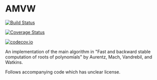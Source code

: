 # AMVW

[![Build Status](https://travis-ci.org/jverzani/AMVW.jl.svg?branch=master)](https://travis-ci.org/jverzani/AMVW.jl)

[![Coverage Status](https://coveralls.io/repos/jverzani/AMVW.jl/badge.svg?branch=master&service=github)](https://coveralls.io/github/jverzani/AMVW.jl?branch=master)

[![codecov.io](http://codecov.io/github/jverzani/AMVW.jl/coverage.svg?branch=master)](http://codecov.io/github/jverzani/AMVW.jl?branch=master)



An implementation of the main algorithm in "Fast and backward stable computation of roots of polynomials" by Aurentz, Mach, Vandrebil, and Watkins.

Follows accompanying code which has unclear license. 

